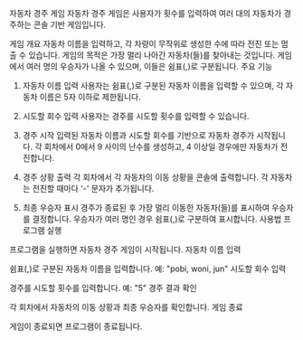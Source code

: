자동차 경주 게임
자동차 경주 게임은 사용자가 횟수를 입력하여 여러 대의 자동차가 경주하는 콘솔 기반 게임입니다.

게임 개요
자동차 이름을 입력하고, 각 차량이 무작위로 생성한 수에 따라 전진 또는 멈출 수 있습니다.
게임의 목적은 가장 멀리 나아간 자동차(들)를 찾아내는 것입니다.
게임에서 여러 명의 우승자가 나올 수 있으며, 이들은 쉼표(,)로 구분됩니다.
주요 기능
1. 자동차 이름 입력
   사용자는 쉼표(,)로 구분된 자동차 이름을 입력할 수 있으며, 각 자동차 이름은 5자 이하로 제한됩니다.

2. 시도할 회수 입력
   사용자는 경주를 시도할 횟수를 입력할 수 있습니다.

3. 경주 시작
   입력된 자동차 이름과 시도할 회수를 기반으로 자동차 경주가 시작됩니다.
   각 회차에서 0에서 9 사이의 난수를 생성하고, 4 이상일 경우에만 자동차가 전진합니다.
4. 경주 상황 출력
   각 회차에서 각 자동차의 이동 상황을 콘솔에 출력합니다.
   각 자동차는 전진할 때마다 '-' 문자가 추가됩니다.
5. 최종 우승자 표시
   경주가 종료된 후 가장 멀리 이동한 자동차(들)를 표시하여 우승자를 결정합니다.
   우승자가 여러 명인 경우 쉼표(,)로 구분하여 표시합니다.
   사용법
   프로그램 실행

프로그램을 실행하면 자동차 경주 게임이 시작됩니다.
자동차 이름 입력

쉼표(,)로 구분된 자동차 이름을 입력합니다.
예: "pobi, woni, jun"
시도할 회수 입력

경주를 시도할 횟수를 입력합니다.
예: "5"
경주 결과 확인

각 회차에서 자동차의 이동 상황과 최종 우승자를 확인합니다.
게임 종료

게임이 종료되면 프로그램이 종료됩니다.

